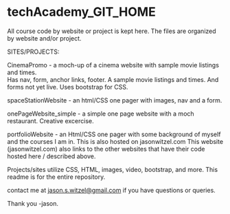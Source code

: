 # techAcademy_GIT_HOME

All course code by website or project is kept here.
The files are organized by website and/or project.

SITES/PROJECTS:

CinemaPromo - a moch-up of a cinema website with sample movie listings and times.  
Has nav, form, anchor links, footer. A sample movie listings and times. And forms not yet live. Uses bootstrap for CSS.

spaceStationWebsite - an html/CSS one pager with images, nav and a form.  

onePageWebsite_simple - a simple one page website with a moch restaurant. Creative excercise.

portfolioWebsite - an Html/CSS one pager with some background of myself and the courses I am in. This is also hosted on jasonwitzel.com
This website (jasonwitzel.com) also links to the other websites that have their code hosted here / described above.

Projects/sites utilize CSS, HTML, images, video, bootstrap, and more.
This readme is for the entire repository.  

contact me at jason.s.witzel@gmail.com if you have questions or queries. 

Thank you
-jason.
